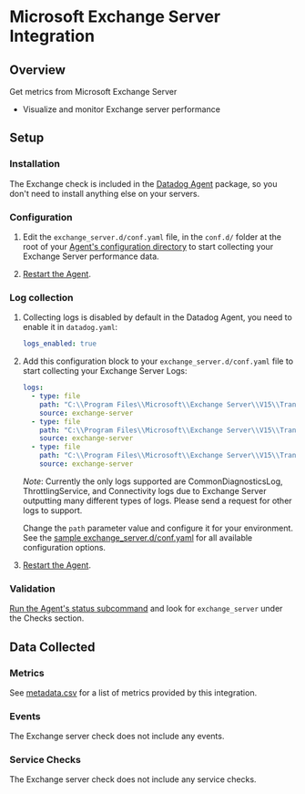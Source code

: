 # Microsoft Exchange Server Integration

## Overview

Get metrics from Microsoft Exchange Server

- Visualize and monitor Exchange server performance

## Setup

### Installation

The Exchange check is included in the [Datadog Agent][1] package, so you don't need to install anything else on your servers.

### Configuration

1. Edit the `exchange_server.d/conf.yaml` file, in the `conf.d/` folder at the root of your [Agent's configuration directory][2] to start collecting your Exchange Server performance data.

2. [Restart the Agent][3].

### Log collection

1. Collecting logs is disabled by default in the Datadog Agent, you need to enable it in `datadog.yaml`:

   ```yaml
   logs_enabled: true
   ```

2. Add this configuration block to your `exchange_server.d/conf.yaml` file to start collecting your Exchange Server Logs:

   ```yaml
   logs:
     - type: file
       path: "C:\\Program Files\\Microsoft\\Exchange Server\\V15\\TransportRoles\\Logs\\CommonDiagnosticsLog\\*"
       source: exchange-server
     - type: file
       path: "C:\\Program Files\\Microsoft\\Exchange Server\\V15\\TransportRoles\\Logs\\ThrottlingService\\*"
       source: exchange-server
     - type: file
       path: "C:\\Program Files\\Microsoft\\Exchange Server\\V15\\TransportRoles\\Logs\\Hub\\Connectivity\\*"
       source: exchange-server
   ```
    *Note*: Currently the only logs supported are CommonDiagnosticsLog, ThrottlingService, and Connectivity logs
    due to Exchange Server outputting many different types of logs.
    Please send a request for other logs to support.
    
   Change the `path` parameter value and configure it for your environment.
   See the [sample exchange_server.d/conf.yaml][6] for all available configuration options.

3. [Restart the Agent][3].


### Validation

[Run the Agent's status subcommand][4] and look for `exchange_server` under the Checks section.

## Data Collected

### Metrics

See [metadata.csv][5] for a list of metrics provided by this integration.

### Events

The Exchange server check does not include any events.

### Service Checks

The Exchange server check does not include any service checks.

[1]: https://app.datadoghq.com/account/settings#agent
[2]: https://docs.datadoghq.com/agent/guide/agent-configuration-files/#agent-configuration-directory
[3]: https://docs.datadoghq.com/agent/guide/agent-commands/#start-stop-and-restart-the-agent
[4]: https://docs.datadoghq.com/agent/guide/agent-commands/#agent-status-and-information
[5]: https://github.com/DataDog/integrations-core/blob/master/exchange_server/metadata.csv
[6]: https://github.com/DataDog/integrations-core/blob/master/exchange_server/datadog_checks/exchange_server/data/conf.yaml.example
